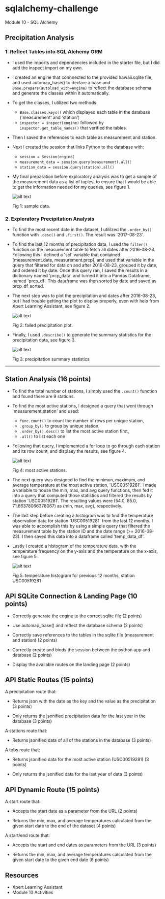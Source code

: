 # sqlalchemy-challenge
Module 10 - SQL Alchemy


## Precipitation Analysis
### 1. Reflect Tables into SQL Alchemy ORM
- I used the imports and dependencies included in the starter file, but I did add the inspect import on my own.
- I created an engine that connnected to the provided hawaii.sqlite file, and used automap_base() to declare a base and `Base.prepare(autoload_with=engine)`  to reflect the database schema and generate the classes within it automatically.
- To get the classes, I utilized two methods:
  - `Base.classes.keys()` which displayed each table in the database ('measurement' and 'station')
  - `inspector = inspect(engine)` followed by `inspector.get_table_names()` that verified the tables.
- Then I saved the references to each table as measurement and station.
- Next I created the session that links Python to the database with:
  - `session = Session(engine)`
  - `measurement_data = session.query(measurement).all()`
  - `station_data = session.query(station).all()`
- My final preparation before exploratory analysis was to get a sample of the measurement data as a list of tuples, to ensure that I would be able to get the information needed for my queries, see figure 1.

   ![alt text]()

  Fig 1: sample data.

### 2. Exploratory Precipitation Analysis
* To find the most recent date in the dataset, I utililzed the `.order_by()` function with `.desc()` and `.first()`. The result was '2017-08-23'.
* To find the last 12 months of precipitation data, I used the `filter()` function on the measurement table to fetch all dates after 2016-08-23. Following this I defined a 'sel' variable that contained [measurement.date, measurement.prcp], and used that variable in the query that filtered for data on and after 2016-08-23, grouped it by date, and ordered it by date. Once this query ran, I saved the results in a dictionary named 'prcp_data' and turned it into a Pandas Dataframe, named 'prcp_df'. This dataframe was then sorted by date and saved as prcp_df_sorted.
* The next step was to plot the precipitation and dates after 2016-08-23, but I had trouble getting the plot to display properly, even with help from Xpert Learning Assistant, see figure 2.

  ![alt text]()

  Fig 2: failed precipitation plot.

* Finally, I used `.describe()` to generate the summary statistics for the precipitation data, see figure 3.

  ![alt text]()

  Fig 3: precipitation summary statistics

------------------------------------------------------
## Station Analysis (16 points)
* To find the total number of stations, I simply used the `.count()` function and found there are 9 stations.
* To find the most active stations, I designed a query that went through 'measurement.station' and used:
  * `func.count()` to count the number of rows per unique station,
  * `.group_by()` to group by unique station,
  * `.order_by().desc()` to list the most active station first,
  * `.all()` to list each one
* Following that query, I implemented a for loop to go through each station and its row count, and displaey the results, see figure 4.

  ![alt text]()

  Fig 4: most active stations.

* The next query was designed to find the minimun, maximum, and average temperature at the most active station, 'USC00519281'. I made a variable to house the min, max, and avg query functions, then fed it into a query that computed those statistics and filtered the results by station 'USC00519281'. The resulting values were (54.0, 85.0, 71.66378066378067) as (min, max, avg), respectively.
* The last step before creating a histogram was to find the temperature observation data for station 'USC00519281' from the last 12 months. I was able to accomplish this by using a simple query that filtered the measurement table by the station ID and the date range (>= 2016-08-23). I then saved this data into a dataframe called 'temp_data_df'.
* Lastly I created a histogram of the temperature data, with the temperature frequency on the y-axis and the temperature on the x-axis, see figure 5.

  ![alt text]()

  Fig 5: temperature histogram for previous 12 months, station USC00519281

## API SQLite Connection & Landing Page (10 points)

* Correctly generate the engine to the correct sqlite file (2 points)

* Use automap_base() and reflect the database schema (2 points)

* Correctly save references to the tables in the sqlite file (measurement and station) (2 points)

* Correctly create and binds the session between the python app and database (2 points)

* Display the available routes on the landing page (2 points)

## API Static Routes (15 points)

A precipitation route that:

* Returns json with the date as the key and the value as the precipitation (3 points)

* Only returns the jsonified precipitation data for the last year in the database (3 points)

A stations route that:

* Returns jsonified data of all of the stations in the database (3 points)

A tobs route that:

* Returns jsonified data for the most active station (USC00519281) (3 points)

* Only returns the jsonified data for the last year of data (3 points)

## API Dynamic Route (15 points)

A start route that:

* Accepts the start date as a parameter from the URL (2 points)

* Returns the min, max, and average temperatures calculated from the given start date to the end of the dataset (4 points)

A start/end route that:

* Accepts the start and end dates as parameters from the URL (3 points)

* Returns the min, max, and average temperatures calculated from the given start date to the given end date (6 points)

## Resources
* Xpert Learning Assistant
* Module 10 Activities
